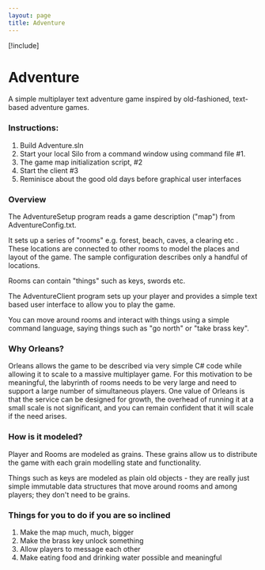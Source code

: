 ```yaml
---
layout: page
title: Adventure
---
```


[!include[](../../warning-banner.zh.md)]

# Adventure

A simple multiplayer text adventure game inspired by old-fashioned, text-based adventure games.

### Instructions:
1. Build Adventure.sln
2. Start your local Silo from a command window using command file  #1.
3. The game map initialization script, #2
4. Start the client #3
5. Reminisce about the good old days before graphical user interfaces

### Overview
The AdventureSetup program reads a game description ("map") from AdventureConfig.txt.

It sets up a series of "rooms" e.g. forest, beach, caves, a clearing etc . These locations are connected to other rooms to model the places and layout of the game. The sample configuration describes only a handful of locations.

Rooms can contain "things" such as keys, swords etc.

The AdventureClient program sets up your player and provides a simple text based user interface to allow you to play the game.

You can move around rooms and interact with things using a simple command language, saying things such as "go north" or "take brass key".

### Why Orleans?
Orleans allows the game to be described via very simple C# code while allowing it to scale to a massive multiplayer game. For this motivation to be meaningful, the labyrinth of rooms needs to be very large and need to support a large number of simultaneous players. One value of Orleans is that the service can be designed for growth, the overhead of running it at a small scale is not significant, and you can remain confident that it will scale if the need arises.

### How is it modeled?
Player and Rooms are modeled as grains. These grains allow us to distribute the game with each grain modelling state and functionality.

Things such as keys are modeled as plain old objects - they are really just simple immutable data structures that move around rooms and among players; they don't need to be grains.

### Things for you to do if you are so inclined
1. Make the map much, much, bigger
2. Make the brass key unlock something
3. Allow players to message each other
4. Make eating food and drinking water possible and meaningful
